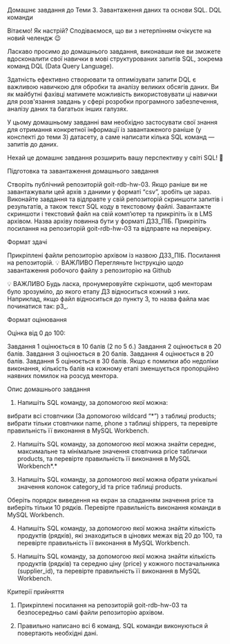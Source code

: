 Домашнє завдання до Теми 3. Завантаження даних та основи SQL. DQL команди 



Вітаємо! Як настрiй? Сподiваємося, що ви з нетерпiнням очікуєте на новий челендж 😉



Ласкаво просимо до домашнього завдання, виконавши яке ви зможете вдосконалити свої навички в мові структурованих запитів SQL, зокрема команд DQL (Data Query Language).



Здатність ефективно створювати та оптимізувати запити DQL є важливою навичкою для обробки та аналізу великих обсягів даних. Ви як майбутні фахівці матимете можливість використовувати ці навички для розв'язання завдань у сфері розробки програмного забезпечення, аналізу даних та багатьох інших галузях.


У цьому домашньому завданні вам необхідно застосувати свої знання для отримання конкретної інформації із завантаженого раніше (у конспекті до теми 3) датасету, а саме написати кілька SQL команд — запитів до даних.



Нехай це домашнє завдання розширить вашу перспективу у світі SQL! 🧠




Підготовка та завантаження домашнього завдання

Створіть публічний репозиторій goit-rdb-hw-03.
Якщо раніше ви не завантажували цей архів з даними у форматі “csv”, зробіть це зараз.
Виконайте завдання та відправте у свій репозиторій скриншоти запитів і результатів, а також текст SQL коду в текстовому файлі.
Завантажте скриншоти і текстовий файл на свій комп’ютер та прикріпіть їх в LMS архівом. Назва архіву повинна бути у форматі ДЗ3_ПІБ.
Прикріпіть посилання на репозиторій goit-rdb-hw-03 та відправте на перевірку.




Формат здачі

Прикріплені файли репозиторію архівом із назвою ДЗ3_ПІБ.
Посилання на репозиторій.
💡 ВАЖЛИВО 
Перегляньте Інструкцію щодо завантаження робочого файлу з репозиторію на Github


💡 ВАЖЛИВО 
Будь ласка, пронумеровуйте скріншоти, щоб менторам було зрозуміло, до якого етапу ДЗ відноситься кожний з них. Наприклад, якщо файл відноситься до пункту 3, то назва файла має починатися так: p3_.




Формат оцінювання

Оцінка від 0 до 100:

Завдання 1 оцінюється в 10 балів (2 по 5 б.)
Завдання 2 оцінюється в 20 балів.
Завдання 3 оцінюється в 20 балів.
Завдання 4 оцінюється в 20 балів.
Завдання 5 оцінюється в 30 балів.
Якщо є помилки або недоліки виконання, кількість балів на кожному етапі зменшується пропорційно наявних помилок на розсуд ментора.




Опис домашнього завдання



1. Напишіть SQL команду, за допомогою якої можна:

вибрати всі стовпчики (За допомогою wildcard “*”) з таблиці products;
вибрати тільки стовпчики name, phone з таблиці shippers,
та перевірте правильність її виконання в MySQL Workbench.



2. Напишіть SQL команду, за допомогою якої можна знайти середнє, максимальне та мінімальне значення стовпчика price таблички products, та перевірте правильність її виконання в MySQL Workbench*.*



3. Напишіть SQL команду, за допомогою якої можна обрати унікальні значення колонок category_id та price таблиці products. 

Оберіть порядок виведення на екран за спаданням значення price та виберіть тільки 10 рядків. Перевірте правильність виконання команди в MySQL Workbench.



4. Напишіть SQL команду, за допомогою якої можна знайти кількість продуктів (рядків), які знаходиться в цінових межах від 20 до 100, та перевірте правильність її виконання в MySQL Workbench.



5. Напишіть SQL команду, за допомогою якої можна знайти кількість продуктів (рядків) та середню ціну (price) у кожного постачальника (supplier_id), та перевірте правильність її виконання в MySQL Workbench.





Критерії прийняття

1. Прикріплені посилання на репозиторій goit-rdb-hw-03 та безпосередньо самі файли репозиторію архівом.

2. Правильно написано всі 6 команд. SQL команди виконуються й повертають необхідні дані.